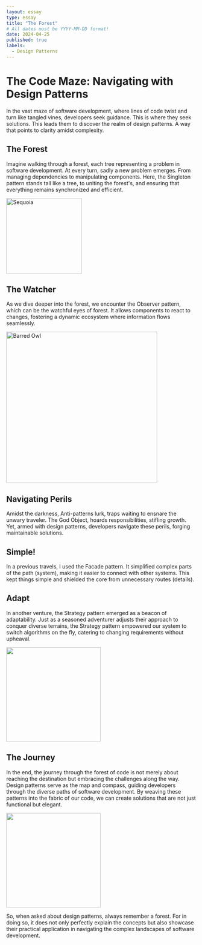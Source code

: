 ```yaml
---
layout: essay
type: essay
title: "The Forest"
# All dates must be YYYY-MM-DD format!
date: 2024-04-25
published: true
labels:
  - Design Patterns
---
```


# The Code Maze: Navigating with Design Patterns

In the vast maze of software development, where lines of code twist and turn like tangled vines, developers seek guidance. This is where they seek solutions. This leads them to discover the realm of design patterns. A way that points to clarity amidst complexity.

## The Forest
Imagine walking through a forest, each tree representing a problem in software development. At every turn, sadly a new problem emerges. From managing dependencies to manipulating components. Here, the Singleton pattern stands tall like a tree, to uniting the forest's, and ensuring that everything remains synchronized and efficient.


<img src="https://i.natgeofe.com/n/b1524364-8ccb-4799-88ea-dc61b489b943/3-sequoia_3x4.jpg" alt="Sequoia" width="200">


## The Watcher
As we dive deeper into the forest, we encounter the Observer pattern, which can be the watchful eyes of forest. It allows components to react to changes, fostering a dynamic ecosystem where information flows seamlessly.


<img src="https://owlworlds.com/wp-content/uploads/Barred_Owl_Watching_The_Camera_600.jpg" alt="Barred Owl" width="400" >



## Navigating Perils
Amidst the darkness, Anti-patterns lurk, traps waiting to ensnare the unwary traveler. The God Object, hoards responsibilities, stifling growth. Yet, armed with design patterns, developers navigate these perils, forging maintainable solutions.

## Simple!
In a previous travels, I used the Facade pattern. It simplified complex parts of the path (system), making it easier to connect with other systems. This kept things simple and shielded the core from unnecessary routes (details).



## Adapt
In another venture, the Strategy pattern emerged as a beacon of adaptability. Just as a seasoned adventurer adjusts their approach to conquer diverse terrains, the Strategy pattern empowered our system to switch algorithms on the fly, catering to changing requirements without upheaval.


<img src="https://qcdc.org.qa/wp-content/uploads/2022/09/How-to-Adapt-to-Change.png" width="250" class="rounded float-start pe-4">



## The Journey
In the end, the journey through the forest of code is not merely about reaching the destination but embracing the challenges along the way. Design patterns serve as the map and compass, guiding developers through the diverse paths of software development. By weaving these patterns into the fabric of our code, we can create solutions that are not just functional but elegant.


<img src="https://storage.googleapis.com/mcp_236blog/uploads/2019/06/4.-BLOG-FEATURED_JOURNEY_PODCAST-4-768x510.png" width="250" class="rounded float-start pe-4">



So, when asked about design patterns, always remember a forest. For in doing so, it does not only perfectly explain the concepts but also showcase their practical application in navigating the complex landscapes of software development.
